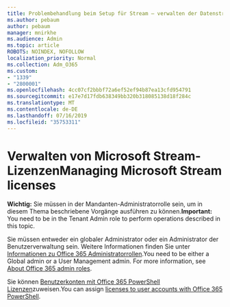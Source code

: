 ```yaml
---
title: Problembehandlung beim Setup für Stream – verwalten der Datenstrom Lizenzierung
ms.author: pebaum
author: pebaum
manager: mnirkhe
ms.audience: Admin
ms.topic: article
ROBOTS: NOINDEX, NOFOLLOW
localization_priority: Normal
ms.collection: Adm_O365
ms.custom:
- "1339"
- "2800001"
ms.openlocfilehash: 4cc07cf2bbbf72a6ef52ef94b87ea13cfd954791
ms.sourcegitcommit: e17e7d17fdb638349bb320b318085138d18f284c
ms.translationtype: MT
ms.contentlocale: de-DE
ms.lasthandoff: 07/16/2019
ms.locfileid: "35753311"
---
```

# <a name="managing-microsoft-stream-licenses"></a><span data-ttu-id="b17e6-102">Verwalten von Microsoft Stream-Lizenzen</span><span class="sxs-lookup"><span data-stu-id="b17e6-102">Managing Microsoft Stream licenses</span></span>

<span data-ttu-id="b17e6-103">**Wichtig:** Sie müssen in der Mandanten-Administratorrolle sein, um in diesem Thema beschriebene Vorgänge ausführen zu können.</span><span class="sxs-lookup"><span data-stu-id="b17e6-103">**Important:** You need to be in the Tenant Admin role to perform operations described in this topic.</span></span>

<span data-ttu-id="b17e6-104">Sie müssen entweder ein globaler Administrator oder ein Administrator der Benutzerverwaltung sein. Weitere Informationen finden Sie unter [Informationen zu Office 365 Administratorrollen](https://support.office.com/article/About-Office-365-admin-roles-da585eea-f576-4f55-a1e0-87090b6aaa9d).</span><span class="sxs-lookup"><span data-stu-id="b17e6-104">You need to be either a Global admin or a User Management admin. For more information, see [About Office 365 admin roles](https://support.office.com/article/About-Office-365-admin-roles-da585eea-f576-4f55-a1e0-87090b6aaa9d).</span></span>

<span data-ttu-id="b17e6-105">Sie können [Benutzerkonten mit Office 365 PowerShell Lizenzen](https://go.microsoft.com/fwlink/p/?linkid=850410)zuweisen.</span><span class="sxs-lookup"><span data-stu-id="b17e6-105">You can assign [licenses to user accounts with Office 365 PowerShell](https://go.microsoft.com/fwlink/p/?linkid=850410).</span></span>
